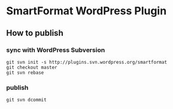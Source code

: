# SmartFormat WordPress Plugin

## How to publish

### sync with WordPress Subversion

```
git svn init -s http://plugins.svn.wordpress.org/smartformat
git checkout master
git svn rebase
```

### publish

```
git svn dcommit
```

